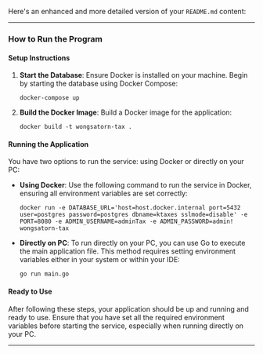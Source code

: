 Here's an enhanced and more detailed version of your `README.md` content:

---

### How to Run the Program

#### Setup Instructions

1. **Start the Database**:
   Ensure Docker is installed on your machine. Begin by starting the database using Docker Compose:
   ```
   docker-compose up
   ```

2. **Build the Docker Image**:
   Build a Docker image for the application:
   ```
   docker build -t wongsatorn-tax .
   ```

#### Running the Application

You have two options to run the service: using Docker or directly on your PC:

- **Using Docker**:
  Use the following command to run the service in Docker, ensuring all environment variables are set correctly:
  ```
  docker run -e DATABASE_URL='host=host.docker.internal port=5432 user=postgres password=postgres dbname=ktaxes sslmode=disable' -e PORT=8080 -e ADMIN_USERNAME=adminTax -e ADMIN_PASSWORD=admin! wongsatorn-tax
  ```

- **Directly on PC**:
  To run directly on your PC, you can use Go to execute the main application file. This method requires setting
  environment variables either in your system or within your IDE:
  ```
  go run main.go
  ```

#### Ready to Use

After following these steps, your application should be up and running and ready to use. Ensure that you have set all
the required environment variables before starting the service, especially when running directly on your PC.

---